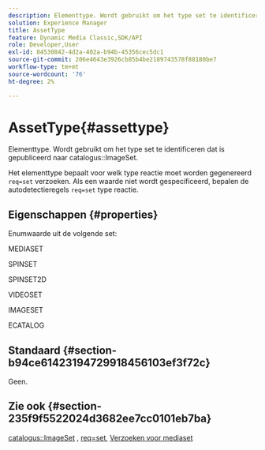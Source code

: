 ```yaml
---
description: Elementtype. Wordt gebruikt om het type set te identificeren dat is gepubliceerd naar de catalogus ImageSet.
solution: Experience Manager
title: AssetType
feature: Dynamic Media Classic,SDK/API
role: Developer,User
exl-id: 84530842-4d2a-402a-b94b-45356cec5dc1
source-git-commit: 206e4643e3926cb85b4be2189743578f88180be7
workflow-type: tm+mt
source-wordcount: '76'
ht-degree: 2%

---
```


# AssetType{#assettype}

Elementtype. Wordt gebruikt om het type set te identificeren dat is gepubliceerd naar catalogus::ImageSet.

Het elementtype bepaalt voor welk type reactie moet worden gegenereerd `req=set` verzoeken. Als een waarde niet wordt gespecificeerd, bepalen de autodetectieregels `req=set` type reactie.

## Eigenschappen {#properties}

Enumwaarde uit de volgende set:

MEDIASET

SPINSET

SPINSET2D

VIDEOSET

IMAGESET

ECATALOG

## Standaard {#section-b94ce61423194729918456103ef3f72c}

Geen.

## Zie ook {#section-235f9f5522024d3682ee7cc0101eb7ba}

[catalogus::ImageSet](../../../../../../is-api/image-catalog/image-serving-api-ref/c-image-catalog-reference/c-image-svg-data-reference/c-image-data-reference/r-imageset-cat.md#reference-4764d347afd64afdaede9a74c7565256) , [req=set](/help/aem-is-ir-api/is-api/http-ref/image-serving-api-ref/c-http-protocol-reference/c-command-reference/r-req/r-req.md), [Verzoeken voor mediaset](/help/aem-is-ir-api/is-api/http-ref/image-serving-api-ref/c-http-protocol-reference/c-syntax-and-features/r-media-set-requests.md)
